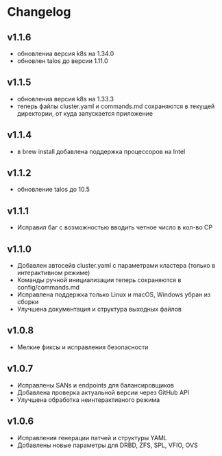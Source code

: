 # Changelog

## v1.1.6

- обновлениа версия k8s на 1.34.0
- обновлен talos до версии 1.11.0

## v1.1.5

- обновлениа версия k8s на 1.33.3
- теперь файлы cluster.yaml и commands.md сохраняются в текущей директории, от куда запускается приложение

## v1.1.4

- в brew install добавлена поддержка процессоров на Intel

## v1.1.2

- обновление talos до 10.5

## v1.1.1

- Исправил баг с возможностью вводить четное число в кол-во CP

## v1.1.0

- Добавлен автосейв cluster.yaml с параметрами кластера (только в интерактивном режиме)
- Команды ручной инициализации теперь сохраняются в config/commands.md
- Исправлена поддержка только Linux и macOS, Windows убран из сборки
- Улучшена документация и структура выходных файлов

## v1.0.8

- Мелкие фиксы и исправления безопасности

## v1.0.7

- Исправлены SANs и endpoints для балансировщиков
- Добавлена проверка актуальной версии через GitHub API
- Улучшена обработка неинтерактивного режима

## v1.0.6

- Исправления генерации патчей и структуры YAML
- Добавлены новые параметры для DRBD, ZFS, SPL, VFIO, OVS
